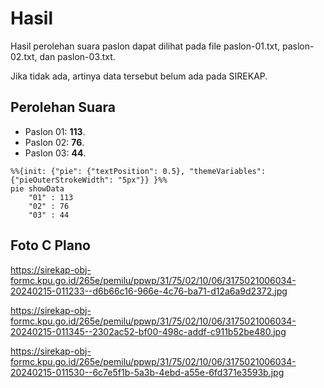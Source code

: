 # Hasil

Hasil perolehan suara paslon dapat dilihat pada file paslon-01.txt, paslon-02.txt, dan paslon-03.txt.

Jika tidak ada, artinya data tersebut belum ada pada SIREKAP.

## Perolehan Suara

 * Paslon 01: **113**.
 * Paslon 02: **76**.
 * Paslon 03: **44**.

```mermaid
%%{init: {"pie": {"textPosition": 0.5}, "themeVariables": {"pieOuterStrokeWidth": "5px"}} }%%
pie showData
    "01" : 113
    "02" : 76
    "03" : 44
```
## Foto C Plano

https://sirekap-obj-formc.kpu.go.id/265e/pemilu/ppwp/31/75/02/10/06/3175021006034-20240215-011233--d6b66c16-966e-4c76-ba71-d12a6a9d2372.jpg

https://sirekap-obj-formc.kpu.go.id/265e/pemilu/ppwp/31/75/02/10/06/3175021006034-20240215-011345--2302ac52-bf00-498c-addf-c911b52be480.jpg

https://sirekap-obj-formc.kpu.go.id/265e/pemilu/ppwp/31/75/02/10/06/3175021006034-20240215-011530--6c7e5f1b-5a3b-4ebd-a55e-6fd371e3593b.jpg
